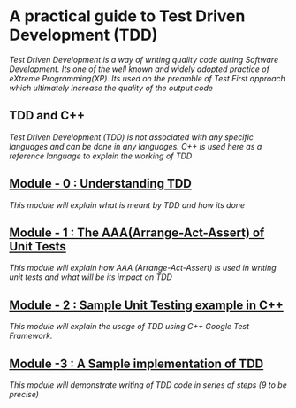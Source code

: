 # A practical guide to Test Driven Development (TDD)
*Test Driven Development is a way of writing quality code during Software Development. Its one of the well known and widely adopted practice of eXtreme Programming(XP). Its used on the preamble of Test First approach which ultimately increase the quality of the output code*

## TDD and C++
*Test Driven Development (TDD) is not associated with any specific languages and can be done in any languages. C++ is used here as a reference language to explain the working of TDD*

## [Module - 0 : Understanding TDD](https://github.com/9lean/Test_Driven_Development/tree/master/Understanding%20TDD)

*This module will explain what is meant by TDD and how its done*

## [Module - 1 : The AAA(Arrange-Act-Assert) of Unit Tests](https://github.com/9lean/Test_Driven_Development/tree/master/AAA%20Of%20Tests)

*This module will explain how AAA (Arrange-Act-Assert) is used in writing unit tests and what will be its impact on TDD*

## [Module - 2 : Sample Unit Testing example in C++](https://github.com/9lean/Test_Driven_Development/tree/master/Sample%20Unit%20Testing%20Code)

*This module will explain the usage of TDD using C++ Google Test Framework.*

## [Module -3  : A Sample implementation of TDD](https://github.com/9lean/Test_Driven_Development/tree/master/Sample%20Unit%20Testing%20Code)

*This module will demonstrate writing of TDD code in series of steps (9 to be precise)*
